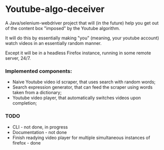 # Youtube-algo-deceiver

A Java/selenium-webdriver project that will (in the future) help you get out of the content box "imposed" by the Youtube algorithm.

It will do this by essentially making "you" (meaning, your youtube account) watch videos in an essentially random manner.

Except it will be in a headless Firefox instance, running in some remote server, 24/7.

### Implemented components:

 - Naive Youtube video id scraper, that uses search with random words; 
 - Search expression generator, that can feed the scraper using words taken from a dictionary;
 - Youtube video player, that automatically switches videos upon completion;
 
### TODO
 
 - CLI - not done, in progress
 - Documentation - not done
 - Finish readying video player for multiple simultaneous instances of firefox - done
 
